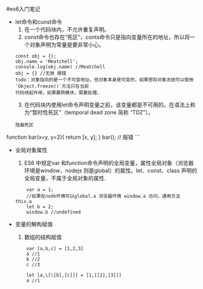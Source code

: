 #es6入门笔记
- let命令和cunst命令
    1. 在一个代码块内，不允许重复声明。
    2. const命令也存在“死区”，conts命令只是指向变量所在的地址，所以将一个对象声明为常量是要非常小心。
    ```
    const obj = {};
    obj.name = 'Meatchell';
    console.log(obj.name) //Meatchell
    obj = {} //无效 报错
    todo：对象指向的是一个不可变地址，但对象本身是可变的，如果想将对象冻结可以使用`Object.freeze()`方法只在当前
    代码块起作用，如果要跨模块，需要处理。
    ```
    3. 在代码块内使用let命令声明变量之前，该变量都是不可用的。在语法上称为“暂时性死区”（temporal dead zone 简称 “TDZ”）。
    ```
    隐蔽死区
function bar(x=y, y=2){
  return [x, y];
}
bar(); // 报错
    ```
    
- 全局对象属性
    1. ES6 中规定var 和function命令声明的全局变量，属性全局对象（浏览器环境是window，nodejs 则是global）的属性。let、const、class 声明的全局变量，不属于全局对象的属性.
    ```
        var a = 1;
        //如果在node环境可以global.a 浏览器环境 window.a 访问，通用方法 this.a
        let b = 2;
        window.b //undefined        
    ```
    
- 变量的解构赋值
    1. 数组的结构赋值
    ``` 
        var [a,b,c] = [1,2,3]
        a //1
        b //2
        c //3
        
        let [a,\[\[b],[c]]] = [1,[[2],[3]]]
        a //1
    ```

    